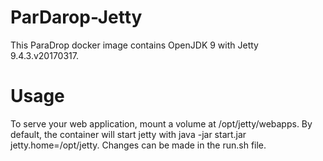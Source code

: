 # ParDarop-Jetty
This ParaDrop docker image contains OpenJDK 9 with Jetty 9.4.3.v20170317.

# Usage
To serve your web application, mount a volume at /opt/jetty/webapps. By default, the container will start jetty with java -jar start.jar jetty.home=/opt/jetty.  Changes can be made in the run.sh file.   
